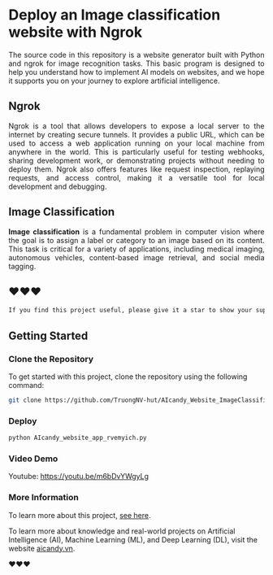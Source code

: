 # Deploy an Image classification website with Ngrok

<p align="justify">
The source code in this repository is a website generator built with Python and ngrok for image recognition tasks. This basic program is designed to help you understand how to implement AI models on websites, and we hope it supports you on your journey to explore artificial intelligence.
</p>

## Ngrok
<p align="justify">
Ngrok is a tool that allows developers to expose a local server to the internet by creating secure tunnels. It provides a public URL, which can be used to access a web application running on your local machine from anywhere in the world. This is particularly useful for testing webhooks, sharing development work, or demonstrating projects without needing to deploy them. Ngrok also offers features like request inspection, replaying requests, and access control, making it a versatile tool for local development and debugging.
</p>

## Image Classification
<p align="justify">
<strong>Image classification</strong> is a fundamental problem in computer vision where the goal is to assign a label or category to an image based on its content. This task is critical for a variety of applications, including medical imaging, autonomous vehicles, content-based image retrieval, and social media tagging.
</p>


## ❤️❤️❤️


```bash
If you find this project useful, please give it a star to show your support and help others discover it!
```

## Getting Started

### Clone the Repository

To get started with this project, clone the repository using the following command:

```bash
git clone https://github.com/TruongNV-hut/AIcandy_Website_ImageClassification_kgqipnbv.git
```

### Deploy

```bash
python AIcandy_website_app_rvemyich.py
```

### Video Demo

Youtube: https://youtu.be/m6bDvYWgyLg


### More Information

To learn more about this project, [see here](https://aicandy.vn/huong-dan-trien-khai-phan-loai-hinh-anh-tren-website-mien-phi).

To learn more about knowledge and real-world projects on Artificial Intelligence (AI), Machine Learning (ML), and Deep Learning (DL), visit the website [aicandy.vn](https://aicandy.vn/).

❤️❤️❤️




